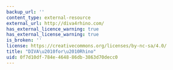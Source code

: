 ```yaml
---
backup_url: ''
content_type: external-resource
external_url: http://diva4rhino.com/
has_external_licence_warning: true
has_external_license_warning: true
is_broken: ''
license: https://creativecommons.org/licenses/by-nc-sa/4.0/
title: "DIVA\u2010for\u2010Rhino"
uid: 0f7d10df-784e-4648-86db-3863d70decc0
---
```

